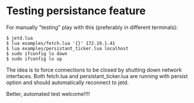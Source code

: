 # Testing persistance feature

For manually "testing" play with this (preferably in different terminals):

```shell
$ jetd.lua
$ lua examples/fetch.lua '{}' 172.19.1.41
$ lua examples/persistant_ticker.lua localhost
$ sudo ifconfig lo down
$ sudo ifconfig lo up
```

The idea is to force connections to be closed by shutting down network interfaces.
Both fetch.lua and persistant_ticker.lua are running with persist option and should
automatically reconnect to jetd.

Better, automated test welcome!!!!